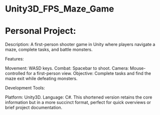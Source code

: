 # Unity3D_FPS_Maze_Game
# Personal Project:

Description: A first-person shooter game in Unity where players navigate a maze, complete tasks, and battle monsters.

Features:

Movement: WASD keys.
Combat: Spacebar to shoot.
Camera: Mouse-controlled for a first-person view.
Objective: Complete tasks and find the maze exit while defeating monsters.

Development Tools:

Platform: Unity3D.
Language: C#.
This shortened version retains the core information but in a more succinct format, perfect for quick overviews or brief project documentation.
